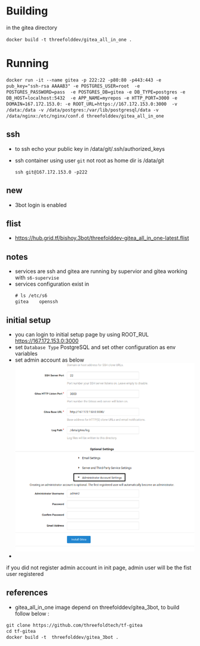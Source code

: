 # Building 

in the gitea directory

`docker build -t threefolddev/gitea_all_in_one .`


# Running

```
docker run -it --name gitea -p 222:22 -p80:80 -p443:443 -e pub_key="ssh-rsa AAAAB3" -e POSTGRES_USER=root  -e POSTGRES_PASSWORD=pass  -e POSTGRES_DB=gitea -e DB_TYPE=postgres -e DB_HOST=localhost:5432  -e APP_NAME=myrepos -e HTTP_PORT=3000 -e DOMAIN=167.172.153.0: -e ROOT_URL=https://167.172.153.0:3000  -v /data:/data -v /data/postgres:/var/lib/postgresql/data -v /data/nginx:/etc/nginx/conf.d threefolddev/gitea_all_in_one

```

## ssh 
 - to ssh echo your public key in /data/git/.ssh/authorized_keys

 - ssh container using user `git` not root as home dir is /data/git 
    ```
    ssh git@167.172.153.0 -p222
    ``` 
## new

- 3bot login is enabled
## flist 

- https://hub.grid.tf/bishoy.3bot/threefolddev-gitea_all_in_one-latest.flist

## notes

- services are ssh and gitea are running by supervior and gitea working with `s6-supervise`
- services configuration exist in 
    ```
    # ls /etc/s6
    gitea    openssh
    
    ```
## initial setup 

 - you can login to initial setup page by using ROOT_RUL https://167.172.153.0:3000
 - set `Database Type` PostgreSQL and set other configuration as env variables 
 - set admin account as below
 ![admin](admin.png)
  - 
  
  
  if you did not register admin account in init page, admin user will be the fist user registered   
 ## references 
 
 - gitea_all_in_one image depend on threefolddev/gitea_3bot,  to build follow below :
 
 ```
git clone https://github.com/threefoldtech/tf-gitea
cd tf-gitea
docker build -t  threefolddev/gitea_3bot .

```
